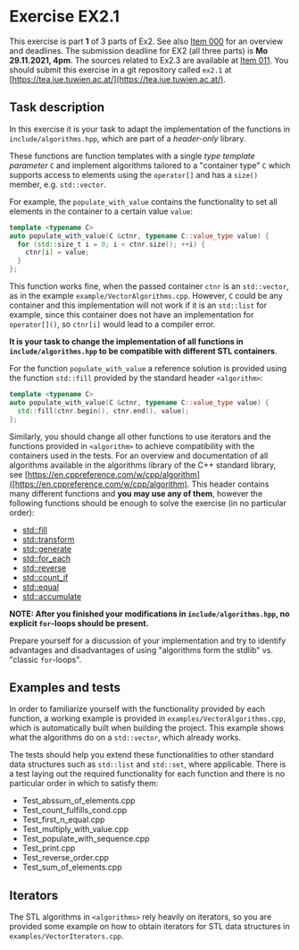 # Exercise EX2.1

This exercise is part **1** of 3 parts of Ex2. See also [Item 000](https://cppitems.github.io/#/item/000) for an overview and deadlines. The submission deadline for EX2 (all three parts) is **Mo 29.11.2021, 4pm**. The sources related to Ex2.3 are available at [Item 011](https://github.com/cppitems/cppitems/tree/master/items/011). You should submit this exercise in a git repository called `ex2.1` at [https://tea.iue.tuwien.ac.at/](https://tea.iue.tuwien.ac.at/).

## Task description

In this exercise it is your task to adapt the implementation of the functions in `include/algorithms.hpp`, which are part of a *header-only* library.

These functions are function templates with a single *type template parameter* `C` and implement algorithms tailored to a "container type" `C` which supports access to elements using the `operator[]` and has a `size()` member, e.g. `std::vector`.

For example, the `populate_with_value` contains the functionality to set all elements in the container to a certain value `value`:
```C++
template <typename C>
auto populate_with_value(C &ctnr, typename C::value_type value) {
  for (std::size_t i = 0; i < ctnr.size(); ++i) {
    ctnr[i] = value;
  }
};
```
This function works fine, when the passed container `ctnr` is an `std::vector`, as in the example `example/VectorAlgorithms.cpp`. However, `C` could be any container and this implementation will not work if it is an `std::list` for example, since this container does not have an implementation for `operator[]()`, so `ctnr[i]` would lead to a compiler error.

**It is your task to change the implementation of all functions in `include/algorithms.hpp` to be compatible with different STL containers**.

For the function `populate_with_value` a reference solution is provided using the function `std::fill` provided by the standard header `<algorithm>`:

```C++
template <typename C>
auto populate_with_value(C &ctnr, typename C::value_type value) {
  std::fill(ctnr.begin(), ctnr.end(), value);
};
```

Similarly, you should change all other functions to use iterators and the functions provided in `<algorithm>` to achieve compatibility with the containers used in the tests.
For an overview and documentation of all algorithms available in the algorithms library of the C++ standard library, see [https://en.cppreference.com/w/cpp/algorithm]([https://en.cppreference.com/w/cpp/algorithm).
This header contains many different functions and **you may use any of them**, however the following functions should be enough to solve the exercise (in no particular order):
- [std::fill](https://en.cppreference.com/w/cpp/algorithm/fill)
- [std::transform](https://en.cppreference.com/w/cpp/algorithm/transform)
- [std::generate](https://en.cppreference.com/w/cpp/algorithm/generate)
- [std::for_each](https://en.cppreference.com/w/cpp/algorithm/for_each)
- [std::reverse](https://en.cppreference.com/w/cpp/algorithm/reverse)
- [std::count_if](https://en.cppreference.com/w/cpp/algorithm/count_if)
- [std::equal](https://en.cppreference.com/w/cpp/algorithm/equal)
- [std::accumulate](https://en.cppreference.com/w/cpp/algorithm/accumulate)



**NOTE: After you finished your modifications in `include/algorithms.hpp`, no explicit `for`-loops should be present.**

Prepare yourself for a discussion of your implementation and try to identify advantages and disadvantages of using "algorithms form the stdlib" vs. "classic `for`-loops".

## Examples and tests

In order to familiarize yourself with the functionality provided by each function, a working example is provided in `examples/VectorAlgorithms.cpp`, which is automatically built when building the project. This example shows what the algorithms do on a `std::vector`, which already works.

The tests should help you extend these functionalities to other standard data structures such as `std::list` and `std::set`, where applicable. There is a test laying out the required functionality for each function and there is no particular order in which to satisfy them:
- Test_abssum_of_elements.cpp
- Test_count_fulfills_cond.cpp
- Test_first_n_equal.cpp
- Test_multiply_with_value.cpp
- Test_populate_with_sequence.cpp
- Test_print.cpp
- Test_reverse_order.cpp
- Test_sum_of_elements.cpp

## Iterators

The STL algorithms in `<algorithms>` rely heavily on iterators, so you are provided some example on how to obtain iterators for STL data structures in `examples/VectorIterators.cpp`.